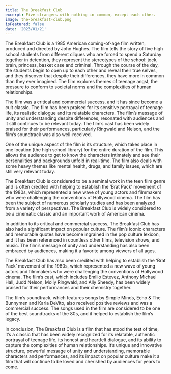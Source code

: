 ```yaml
---
title: The Breakfast Club
excerpt: Five strangers with nothing in common, except each other.
image: the-breakfast-club.png
isFeatured: false
date: '2023/01/21'
---
```


The Breakfast Club is a 1985 American coming-of-age film written, produced and directed by John Hughes. The film tells the story of five high school students from different cliques who are forced to spend a Saturday together in detention, they represent the stereotypes of the school: jock, brain, princess, basket case and criminal. Through the course of the day, the students begin to open up to each other and reveal their true selves, and they discover that despite their differences, they have more in common than they ever imagined. The film explores themes of teenage angst, the pressure to conform to societal norms and the complexities of human relationships.

The film was a critical and commercial success, and it has since become a cult classic. The film has been praised for its sensitive portrayal of teenage life, its realistic dialogue and its relatable characters. The film’s message of unity and understanding despite differences, resonated with audiences and it still continues to be relevant today. The film’s cast has been widely praised for their performances, particularly Ringwald and Nelson, and the film’s soundtrack was also well-received.

One of the unique aspect of the film is its structure, which takes place in one location (the high school library) for the entire duration of the film. This allows the audience to get to know the characters intimately and see their personalities and backgrounds unfold in real-time. The film also deals with some heavy themes like mental health, drugs, and family issues, which are still very relevant today.

The Breakfast Club is considered to be a seminal work in the teen film genre and is often credited with helping to establish the ‘Brat Pack’ movement of the 1980s, which represented a new wave of young actors and filmmakers who were challenging the conventions of Hollywood cinema. The film has been the subject of numerous scholarly studies and has been analyzed from a variety of perspectives. The Breakfast Club is widely considered to be a cinematic classic and an important work of American cinema.

In addition to its critical and commercial success, The Breakfast Club has also had a significant impact on popular culture. The film’s iconic characters and memorable quotes have become ingrained in the pop culture lexicon, and it has been referenced in countless other films, television shows, and music. The film’s message of unity and understanding has also been embraced by audiences, making it a favorite among viewers of all ages.

The Breakfast Club has also been credited with helping to establish the ‘Brat Pack’ movement of the 1980s, which represented a new wave of young actors and filmmakers who were challenging the conventions of Hollywood cinema. The film’s cast, which includes Emilio Estevez, Anthony Michael Hall, Judd Nelson, Molly Ringwald, and Ally Sheedy, has been widely praised for their performances and their chemistry together.

The film’s soundtrack, which features songs by Simple Minds, Echo & The Bunnymen and Karla DeVito, also received positive reviews and was a commercial success. The songs used in the film are considered to be one of the best soundtracks of the 80s, and it helped to establish the film’s legacy.

In conclusion, The Breakfast Club is a film that has stood the test of time, it’s a classic that has been widely recognized for its relatable, authentic portrayal of teenage life, its honest and heartfelt dialogue, and its ability to capture the complexities of human relationships. It’s unique and innovative structure, powerful message of unity and understanding, memorable characters and performances, and its impact on popular culture make it a film that will continue to be loved and cherished by audiences for years to come.
